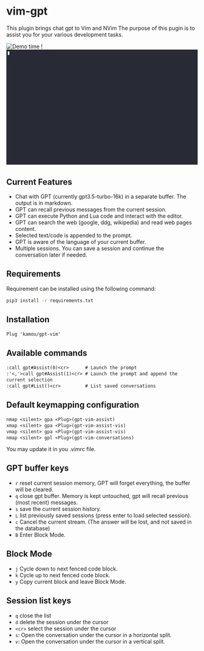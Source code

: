 # vim-gpt

This plugin brings chat gpt to Vim and NVim
The purpose of this pugin is to assist you for your various development tasks.

![Demo time !](./uml2rust.gif)
![Function calling](./functions.gif)

## Current Features

 - Chat with GPT (currently gpt3.5-turbo-16k) in a separate buffer. The output is in markdown.
 - GPT can recall previous messages from the current session.
 - GPT can execute Python and Lua code and interact with the editor.
 - GPT can search the web (google, ddg, wikipedia) and read web pages content.
 - Selected text/code is appended to the prompt.
 - GPT is aware of the language of your current buffer.
 - Multiple sessions. You can save a session and continue the conversation later if needed.

## Requirements

Requirement can be installed using the following command:
 ```sh
 pip3 install -r requirements.txt
 ```

## Installation
```vim
Plug 'kamou/gpt-vim'
```

## Available commands
```
:call gpt#Assist(0)<cr>      # Launch the prompt
:'<,'>call gpt#Assist(1)<cr> # Launch the prompt and append the current selection
:call gpt#List()<cr>         # List saved conversations
```

## Default keymapping configuration
```
nmap <silent> gpa <Plug>(gpt-vim-assist)
xmap <silent> gpa <Plug>(gpt-vim-assist-vis)
vmap <silent> gpa <Plug>(gpt-vim-assist-vis)
nmap <silent> gpl <Plug>(gpt-vim-conversations)
```
You may update it in you .vimrc file.

## GPT buffer keys
  - `r` reset current session memory, GPT will forget everything, the buffer will be cleared.
  - `q` close gpt buffer. Memory is kept untouched, gpt will recall previous (most recent) messages.
  - `s` save the current session history.
  - `L` list previously saved sessions (press enter to load selected session).
  - `c` Cancel the current stream. (The answer will be lost, and not saved in the database)
  - `B` Enter Block Mode.

## Block Mode
  - `j` Cycle down to next fenced code block.
  - `k` Cycle up to next fenced code block.
  - `y` Copy current block and leave Block Mode.

## Session list keys
  - `q` close the list
  - `d` delete the session under the cursor
  - `<cr>` select the session under the cursor
  - `s`: Open the conversation under the cursor in a horizontal split.
  - `v`: Open the conversation under the cursor in a vertical split.
